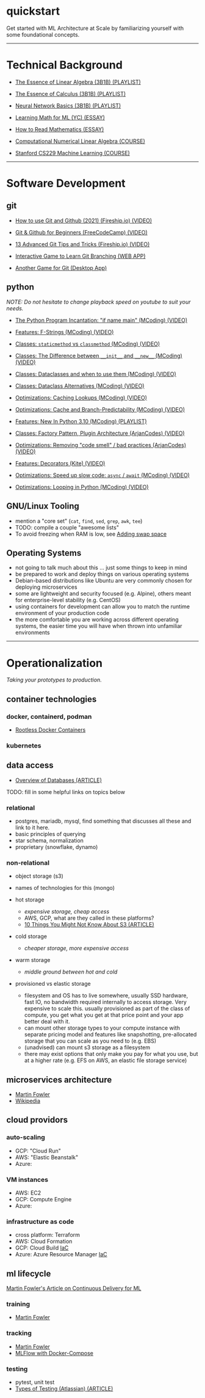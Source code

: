 # quickstart
Get started with ML Architecture at Scale by familiarizing yourself with some foundational concepts.


---
# Technical Background

- [The Essence of Linear Algebra (3B1B) (PLAYLIST)](https://www.youtube.com/playlist?list=PLZHQObOWTQDPD3MizzM2xVFitgF8hE_ab)

- [The Essence of Calculus (3B1B) (PLAYLIST)](https://www.youtube.com/playlist?list=PLZHQObOWTQDMsr9K-rj53DwVRMYO3t5Yr)

- [Neural Network Basics (3B1B) (PLAYLIST)](https://www.youtube.com/playlist?list=PLZHQObOWTQDNU6R1_67000Dx_ZCJB-3pi)

- [Learning Math for ML (YC) (ESSAY)](https://www.ycombinator.com/library/51-learning-math-for-machine-learning)
- [How to Read Mathematics (ESSAY)](http://www.people.vcu.edu/~dcranston/490/handouts/math-read.html)

- [Computational Numerical Linear Algebra (COURSE)](http://www.fast.ai/2017/07/17/num-lin-alg/)

- [Stanford CS229 Machine Learning (COURSE)](http://cs229.stanford.edu/syllabus.html#opt)


---
# Software Development

## git 

- [How to use Git and Github (2021) (Fireship.io) (VIDEO)](https://www.youtube.com/watch?v=HkdAHXoRtos)

- [Git & Github for Beginners (FreeCodeCamp) (VIDEO)](https://www.youtube.com/watch?v=RGOj5yH7evk)

- [13 Advanced Git Tips and Tricks (Fireship.io) (VIDEO)](https://www.youtube.com/watch?v=ecK3EnyGD8o)

- [Interactive Game to Learn Git Branching (WEB APP)](https://learngitbranching.js.org/?locale=en_US)

- [Another Game for Git (Desktop App)](https://ohmygit.org/)

## python

_NOTE: Do not hesitate to change playback speed on youtube to suit your needs._

- [The Python Program Incantation: "if name main" (MCoding) (VIDEO)](https://www.youtube.com/watch?v=g_wlZ9IhbTs)

- [Features: F-Strings (MCoding) (VIDEO)](https://www.youtube.com/watch?v=BxUxX1Ku1EQ)

- [Classes: `staticmethod` vs `classmethod` (MCoding) (VIDEO)](https://www.youtube.com/watch?v=SXApHXsDe8I)

- [Classes: The Difference between `__init__` and `__new__` (MCoding) (VIDEO)](https://www.youtube.com/watch?v=-zsV0_QrfTw)

- [Classes: Dataclasses and when to use them (MCoding) (VIDEO)](https://www.youtube.com/watch?v=vBH6GRJ1REM)

- [Classes: Dataclass Alternatives (MCoding) (VIDEO)](https://www.youtube.com/watch?v=vCLetdhswMg)

- [Optimizations: Caching Lookups (MCoding) (VIDEO)](https://www.youtube.com/watch?v=DnKxKFXB4NQ)

- [Optimizations: Cache and Branch-Predictability (MCoding) (VIDEO)](https://www.youtube.com/watch?v=EmzdmqUWq3o)

- [Features: New In Python 3.10 (MCoding) (PLAYLIST)](https://www.youtube.com/playlist?list=PLJ_usHaf3fgOp9XxbwVNkbyp1g72QQI6m)

- [Classes: Factory Pattern, Plugin Architecture (ArjanCodes) (VIDEO)](https://www.youtube.com/watch?v=iCE1bDoit9Q)

- [Optimizations: Removing "code smell" / bad practices (ArjanCodes) (VIDEO)](https://www.youtube.com/watch?v=LrtnLEkOwFE)

- [Features: Decorators (Kite) (VIDEO)](https://www.youtube.com/watch?v=r7Dtus7N4pI)

- [Optimizations: Speed up slow code: `async` / `await` (MCoding) (VIDEO)](https://www.youtube.com/watch?v=m_a0fN48Alw)

- [Optimizations: Looping in Python (MCoding) (VIDEO)](https://www.youtube.com/watch?v=Qgevy75co8c)


## GNU/Linux Tooling
- mention a "core set" (`cat`, `find`, `sed`, `grep`, `awk`, `tee`)
- TODO: compile a couple "awesome lists"
- To avoid freezing when RAM is low, see [Adding swap space](https://linuxize.com/post/how-to-add-swap-space-on-ubuntu-20-04/)

## Operating Systems
- not going to talk much about this ... just some things to keep in mind
- be prepared to work and deploy things on various operating systems
- Debian-based distributions like Ubuntu are very commonly chosen for deploying microservices
- some are lightweight and security focused (e.g. Alpine), others meant for enterprise-level stability (e.g. CentOS)
- using containers for development can allow you to match the runtime environment of your production code
- the more comfortable you are working across different operating systems, the easier time you will have when thrown into unfamiliar environments

---
# Operationalization
_Taking your prototypes to production._

## container technologies
### docker, containerd, podman
- [Rootless Docker Containers](https://medium.com/redbubble/running-a-docker-container-as-a-non-root-user-7d2e00f8ee15)

### kubernetes

## data access
- [Overview of Databases (ARTICLE)](https://www.jamesserra.com/archive/2015/08/relational-databases-vs-non-relational-databases/)

TODO: fill in some helpful links on topics below
### relational
- postgres, mariadb, mysql, find something that discusses all these and link to it here.
- basic principles of querying
- star schema, normalization
- proprietary (snowflake, dynamo)

### non-relational
- object storage (s3)
- names of technologies for this (mongo)

- hot storage
  - _expensive storage, cheap access_
  - AWS, GCP, what are they called in these platforms?
  - [10 Things You Might Not Know About S3 (ARTICLE)](https://www.sumologic.com/insight/10-things-might-not-know-using-s3/)

- cold storage
  - _cheaper storage, more expensive access_

- warm storage
  - _middle ground between hot and cold_

- provisioned vs elastic storage
  - filesystem and OS has to live somewhere, usually SSD hardware, fast IO, no bandwidth required internally to access storage. Very expensive to scale this. usually provisioned as part of the class of compute, you get what you get at that price point and your app better deal with it.
  - can mount other storage types to your compute instance with separate pricing model and features like snapshotting, pre-allocated storage that you can scale as you need to (e.g. EBS)
  - (unadvised) can mount s3 storage as a filesystem
  - there may exist options that only make you pay for what you use, but at a higher rate (e.g. EFS on AWS, an elastic file storage service)

## microservices architecture
- [Martin Fowler](https://www.martinfowler.com/articles/microservices.html)
- [Wikipedia](https://en.wikipedia.org/wiki/Service-oriented_architecture)

## cloud providors

### auto-scaling
- GCP: "Cloud Run"
- AWS: "Elastic Beanstalk"
- Azure: 

### VM instances
- AWS: EC2
- GCP: Compute Engine
- Azure: 

### infrastructure as code
- cross platform: Terraform
- AWS: Cloud Formation
- GCP: Cloud Build [IaC](https://cloud.google.com/recommender/docs/tutorial-iac)
- Azure: Azure Resource Manager [IaC](https://docs.microsoft.com/en-us/devops/deliver/what-is-infrastructure-as-code)


## ml lifecycle
[Martin Fowler's Article on Continuous Delivery for ML](https://martinfowler.com/articles/cd4ml.html)

### training
- [Martin Fowler](https://martinfowler.com/articles/cd4ml.html#ReproducibleModelTraining)


### tracking
- [Martin Fowler](https://martinfowler.com/articles/cd4ml.html#ExperimentsTracking)
- [MLFlow with Docker-Compose](https://github.com/ml-starter-packs/mlflow-docker-compose)

### testing
- pytest, unit test
- [Types of Testing (Atlassian) (ARTICLE)](https://www.atlassian.com/continuous-delivery/software-testing/types-of-software-testing)
